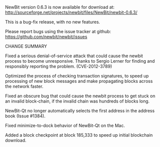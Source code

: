 NewBit version 0.6.3 is now available for download at:
  http://sourceforge.net/projects/newbit/files/NewBit/newbit-0.6.3/

This is a bug-fix release, with no new features.

Please report bugs using the issue tracker at github:
  https://github.com/newbit/newbit/issues

CHANGE SUMMARY

Fixed a serious denial-of-service attack that could cause the
newbit process to become unresponsive. Thanks to Sergio Lerner
for finding and responsibly reporting the problem. (CVE-2012-3789)

Optimized the process of checking transaction signatures, to
speed up processing of new block messages and make propagating
blocks across the network faster.

Fixed an obscure bug that could cause the newbit process to get
stuck on an invalid block-chain, if the invalid chain was
hundreds of blocks long.

NewBit-Qt no longer automatically selects the first address
in the address book (Issue #1384).

Fixed minimize-to-dock behavior of NewBit-Qt on the Mac.

Added a block checkpoint at block 185,333 to speed up initial
blockchain download.
